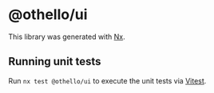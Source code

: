 # @othello/ui

This library was generated with [Nx](https://nx.dev).

## Running unit tests

Run `nx test @othello/ui` to execute the unit tests via [Vitest](https://vitest.dev/).
